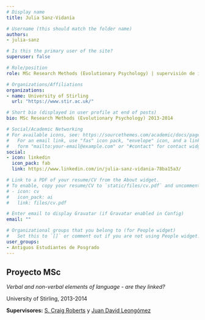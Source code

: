 ```yaml
---
# Display name
title: Julia Sanz-Vidania

# Username (this should match the folder name)
authors:
- julia-sanz

# Is this the primary user of the site?
superuser: false

# Role/position
role: MSc Research Methods (Evolutionary Psychology) | supervisión de investigación 2013-2014

# Organizations/Affiliations
organizations:
- name: University of Stirling
  url: "https://www.stir.ac.uk/"

# Short bio (displayed in user profile at end of posts)
bio: MSc Research Methods (Evolutionary Psychology) 2013-2014

# Social/Academic Networking
# For available icons, see: https://sourcethemes.com/academic/docs/page-builder/#icons
#   For an email link, use "fas" icon pack, "envelope" icon, and a link in the
#   form "mailto:your-email@example.com" or "#contact" for contact widget.
social:
- icon: linkedin
  icon_pack: fab
  link: https://www.linkedin.com/in/julia-sanz-vidania-78ba15a3/

# Link to a PDF of your resume/CV from the About widget.
# To enable, copy your resume/CV to `static/files/cv.pdf` and uncomment the lines below.
# - icon: cv
#   icon_pack: ai
#   link: files/cv.pdf

# Enter email to display Gravatar (if Gravatar enabled in Config)
email: ""

# Organizational groups that you belong to (for People widget)
#   Set this to `[]` or comment out if you are not using People widget.
user_groups:
- Antiguos Estudiantes de Posgrado
---
```


## **Proyecto MSc**  

*Verbal and non-verbal elements of language - are they linked?*

University of Stirling, 2013-2014

**Supervisores:** [S. Craig Roberts](/es/author/s.-craig-roberts/) y [Juan David Leongómez](/es/#about)
